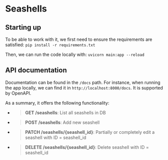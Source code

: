 # Seashells

## Starting up 
To be able to work with it, we first need to ensure the requirements are satisfied: 
`pip install -r requirements.txt`

Then, we can run the code locally with: 
`uvicorn main:app --reload`

## API documentation 

Documentation can be found in the `/docs` path. For instance, when running the app locally, we can find it in `http://localhost:8000/docs`. It is supported by OpenAPI. 

As a summary, it offers the following functionality: 

- >**GET /seashells**: List all seashells in DB
- >**POST /seashells**: Add new seashell 
- >**PATCH /seashells/{seashell_id}**: Partially or completely edit a seashell with ID = seashell_id
- >**DELETE /seashells/{seashell_id}**: Delete seashell with ID = seashell_id  


